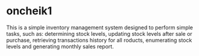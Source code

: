# oncheik1
This is a simple inventory management system designed to perform simple tasks, such as: determining stock levels, updating stock levels after sale or purchase, retrieving transactions history for all roducts, enumerating stock levels and generating monthly sales report.
